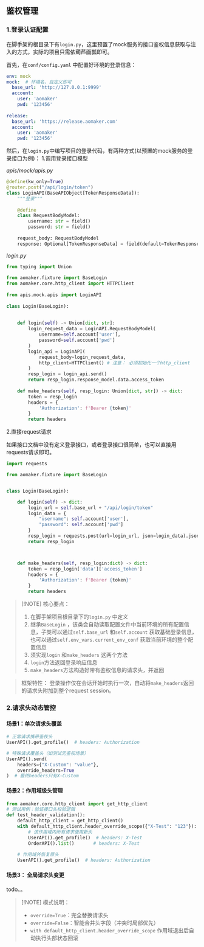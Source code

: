 ## 鉴权管理

### 1.登录认证配置
在脚手架的根目录下有`login.py`，这里预置了mock服务的接口鉴权信息获取与注入的方式，实际的项目只需依葫芦画瓢即可。

首先，在`conf/config.yaml` 中配置好环境的登录信息：

```yaml
env: mock  
mock:  # 环境名，自定义即可
  base_url: 'http://127.0.0.1:9999'  
  account:  
    user: 'aomaker'  
    pwd: '123456'  
  
release:  
  base_url: 'https://release.aomaker.com'  
  account:  
    user: 'aomaker'  
    pwd: '123456'
```

然后，在`login.py`中编写项目的登录代码，有两种方式(以预置的mock服务的登录接口为例)：
1.调用登录接口模型

_apis/mock/apis.py_

```python
@define(kw_only=True)  
@router.post("/api/login/token")  
class LoginAPI(BaseAPIObject[TokenResponseData]):  
    """登录"""  
  
    @define  
    class RequestBodyModel:  
        username: str = field()  
        password: str = field()  
  
    request_body: RequestBodyModel  
    response: Optional[TokenResponseData] = field(default=TokenResponseData)
```


_login.py_

```python
from typing import Union  
  
from aomaker.fixture import BaseLogin  
from aomaker.core.http_client import HTTPClient  
  
from apis.mock.apis import LoginAPI  
  
class Login(BaseLogin):  
  
  
    def login(self) -> Union[dict, str]:  
        login_request_data = LoginAPI.RequestBodyModel(  
            username=self.account['user'],  
            password=self.account['pwd']  
        )  
        login_api = LoginAPI(  
            request_body=login_request_data,  
            http_client=HTTPClient() # 注意： 必须初始化一个http_client 
        )  
        resp_login = login_api.send()  
        return resp_login.response_model.data.access_token  
  
    def make_headers(self, resp_login: Union[dict, str]) -> dict:  
        token = resp_login  
        headers = {  
            'Authorization': f'Bearer {token}'  
        }  
        return headers
```


2.直接request请求

如果接口文档中没有定义登录接口，或者登录接口很简单，也可以直接用requests请求即可。
```python
import requests

from aomaker.fixture import BaseLogin


class Login(BaseLogin):

    def login(self) -> dict:
        login_url = self.base_url + "/api/login/token"
        login_data = {
            "username": self.account['user'],
            "password": self.account['pwd']
        }
        resp_login = requests.post(url=login_url, json=login_data).json()
        return resp_login



    def make_headers(self, resp_login:dict) -> dict:
        token = resp_login['data']['access_token']
        headers = {
            'Authorization': f'Bearer {token}'
        }
        return headers
```

>[!NOTE] 核心要点：
>1. 在脚手架项目根目录下的`login.py` 中定义 
>2. 继承`BaseLogin` ，该类会自动读取配置文件中当前环境的所有配置信息，子类可以通过`self.base_url` 和`self.account` 获取基础登录信息，也可以通过`self.env_vars.current_env_conf` 获取当前环境的整个配置信息
>3. 须实现`login` 和`make_headers` 这两个方法
>4. `login`方法返回登录响应信息 
>5. `make_headers`方法构造好带有鉴权信息的请求头，并返回


> 框架特性：
> 登录操作仅在会话开始时执行一次，自动将`make_headers`返回的请求头附加到整个request session。

### 2.请求头动态管控
#### 场景1：单次请求头覆盖

```python
# 正常请求携带鉴权头
UserAPI().get_profile()  # headers: Authorization

# 特殊请求覆盖头（如测试无鉴权场景）
UserAPI().send(
    headers={"X-Custom": "value"}, 
    override_headers=True
)  # 最终headers只有X-Custom
```

#### 场景2：作用域级头管理
```python
from aomaker.core.http_client import get_http_client
# 测试用例：验证接口头校验逻辑
def test_header_validation():
	default_http_client = get_http_client()
    with default_http_client.header_override_scope({"X-Test": "123"}):
        # 该作用域内所有请求使用新头
        UserAPI().get_profile()  # headers: X-Test
        OrderAPI().list()       # headers: X-Test
        
    # 作用域外恢复原头
    UserAPI().get_profile()  # headers: Authorization
```

#### 场景3： 全局请求头变更
todo。。

>[!NOTE] 模式说明：
>- `override=True`：完全替换请求头
>- `override=False`：智能合并头字段（冲突时局部优先）
>- `with default_http_client.header_override_scope` 作用域退出后自动执行头部状态回滚
